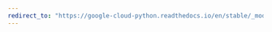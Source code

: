 ```yaml
---
redirect_to: "https://google-cloud-python.readthedocs.io/en/stable/_modules/google/cloud/firestore_v1beta1/client.html"
---
```

